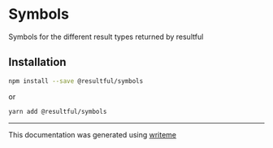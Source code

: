 # Symbols

Symbols for the different result types returned by resultful

## Installation

```bash
npm install --save @resultful/symbols
```
or
```bash
yarn add @resultful/symbols
```

---
This documentation was generated using [writeme](https://www.npmjs.com/package/@writeme/core)
